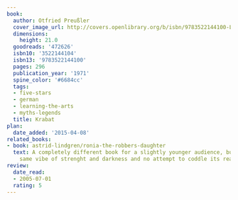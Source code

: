 ```yaml
---
book:
  author: Otfried Preußler
  cover_image_url: http://covers.openlibrary.org/b/isbn/9783522144100-L.jpg
  dimensions:
    height: 21.0
  goodreads: '472626'
  isbn10: '3522144104'
  isbn13: '9783522144100'
  pages: 296
  publication_year: '1971'
  spine_color: '#6684cc'
  tags:
  - five-stars
  - german
  - learning-the-arts
  - myths-legends
  title: Krabat
plan:
  date_added: '2015-04-08'
related_books:
- book: astrid-lindgren/ronia-the-robbers-daughter
  text: A completely different book for a slightly younger audience, but with the
    same vibe of strenght and darkness and no attempt to coddle its readers.
review:
  date_read:
  - 2005-07-01
  rating: 5
---
```

